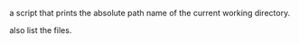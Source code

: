 a script that prints the absolute path name of the current working directory.

also list the files.
